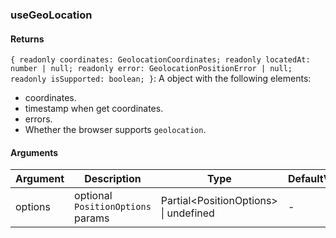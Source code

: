 ### useGeoLocation

#### Returns
`{ readonly coordinates: GeolocationCoordinates; readonly locatedAt: number | null; readonly error: GeolocationPositionError | null; readonly isSupported: boolean; }`: A object with the following elements:
- coordinates.
- timestamp when get coordinates.
- errors.
- Whether the browser supports `geolocation`.

#### Arguments
|Argument|Description|Type|DefaultValue|
|---|---|---|---|
|options|optional `PositionOptions` params|Partial&lt;PositionOptions&gt; \| undefined |-|